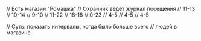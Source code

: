 // Есть магазин "Ромашка"
// Охранник ведёт журнал посещения
// 11-13
// 10-14
// 9-10
// 11-22
// 18-18
// 0-23
// 4-5
// 4-5
// 4-5

// Суть: показать интервалы, когда было больше всего 
// людей в магазине
